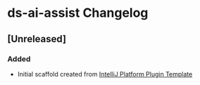 <!-- Keep a Changelog guide -> https://keepachangelog.com -->

# ds-ai-assist Changelog

## [Unreleased]
### Added
- Initial scaffold created from [IntelliJ Platform Plugin Template](https://github.com/JetBrains/intellij-platform-plugin-template)
